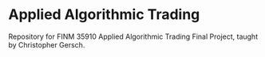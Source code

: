 # Applied Algorithmic Trading

Repository for FINM 35910 Applied Algorithmic Trading Final Project, taught by Christopher Gersch.
